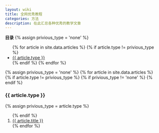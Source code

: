 ```yaml
---
layout: wiki
title: 全网优秀教程
categories: 方法
description: 在此汇总各种优秀的教学文章
---
```


<div>
  <b>目录</b>
  {% assign privious_type = 'none' %}
  <ul>
    {% for article in site.data.articles %}
      {% if article.type != privious_type %}
        <li><a href="#{{ article.type }}">{{ article.type }}</a></li>
      {% endif %}
    {% endfor %}
  </ul>


  {% assign privious_type = 'none' %}
  {% for article in site.data.articles %}
    {% if article.type != privious_type %}
      {% if privious_type != 'none' %}
        </ol>
      {% endif %}
      <a name="{{ article.type }}"><h3>{{ article.type }}</h3></a>
      {% assign privious_type = article.type %}
      <ol class="posts-list" >
    {% endif %}
    <li class="posts-list-item">
      <a class="posts-list-name" href="{{ article.url }}">{{ article.title }}</a>
    </li>
  {% endfor %}
  </ol>
</div>